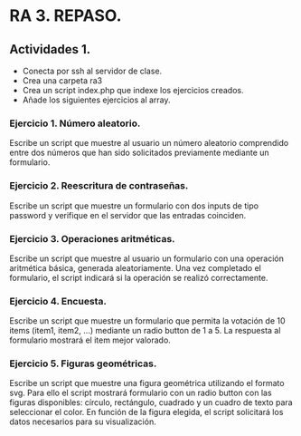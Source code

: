 # RA 3. REPASO.

## Actividades 1.

- Conecta por ssh al servidor de clase.
- Crea una carpeta ra3
- Crea un script index.php que indexe los ejercicios creados.
- Añade los siguientes ejercicios al array.

### Ejercicio 1. Número aleatorio.

Escribe un script que muestre al usuario un número aleatorio comprendido entre dos números que han sido solicitados previamente mediante un formulario.

### Ejercicio 2. Reescritura de contraseñas.

Escribe un script que muestre un formulario con dos inputs de tipo password y verifique en el servidor que las entradas coinciden.

### Ejercicio 3. Operaciones aritméticas.

Escribe un script que muestre al usuario un formulario con una operación aritmética básica, generada aleatoriamente. Una vez completado el formulario, el script indicará si la operación se realizó correctamente.

### Ejercicio 4. Encuesta.

Escribe un script que muestre un formulario que permita la votación de 10 items (item1, item2, ...) mediante un radio button de 1 a 5. La respuesta al formulario mostrará el item mejor valorado.

### Ejercicio 5. Figuras geométricas.

Escribe un script que muestre una figura geométrica utilizando el formato svg. Para ello el script mostrará formulario con un radio button con las figuras disponibles: círculo, rectángulo, cuadrado y un cuadro de texto para seleccionar el color. En función de la figura elegida, el script solicitará los datos necesarios para su visualización.
